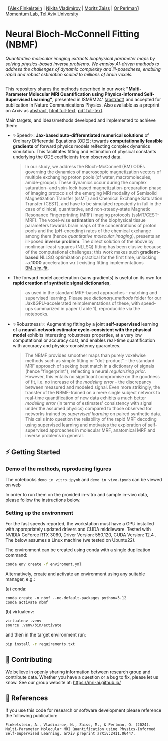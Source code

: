 </div>
【<a href='https://github.com/falex-aimri' target='_blank'>Alex Finkelstein</a> |
<a href='https://github.com/vnikale' target='_blank'>Nikita Vladimirov</a> |
<a href='https://github.com/cest-sources' target='_blank'>Moritz Zaiss</a> |
<a href='https://github.com/operlman' target='_blank'>Or Perlman</a>】
<div>
<a href='https://mri-ai.github.io/' target='_blank'>Momentum Lab, Tel Aviv University</a>
</div>

# Neural Bloch-McConnell Fitting (NBMF)
*Quantitative molecular imaging extracts biophysical parameter maps by solving physics-based inverse problems. We employ AI-driven methods to address the challenges of dynamic complexity and ill-posedness, enabling rapid and robust estimation scaled to millions of brain voxels.*
## 
This repository shares the methods described in our work **"Multi-Parameter Molecular MRI Quantification using Physics-Informed Self-Supervised Learning"**, presented in ISMRM24' ([abstract](https://archive.ismrm.org/2024/4478.html)) and accepted for publication in Nature Communications Physics. Also available as a preprint on Arxiv as [abstract](https://arxiv.org/abs/2411.06447), [html full-text](https://arxiv.org/html/2411.06447), [pdf full-text](https://arxiv.org/pdf/2411.06447). 

Main targets, and ideas/methods developed and implemented to achieve them: 
* ✨Speed✨: **Jax-based auto-differentiated numerical solutions** of Ordinary Differential Equations (ODE); towards **computationally feasible gradients** of forward physics models relfecting complex dynamics simulation. This facilitates fitting and estimation of physical constants underlying the ODE coefficients from observed data.
  > In our study, we address the Bloch-McConnell (BM) ODEs governing the dynamics of macroscopic magnetization vectors of multiple exchanging proton pools (of water, macromolecules, amide-groups). These dynamics occur during the complex saturation- and spin-lock based 
  > magnetization-preparation phase of imaging protocols of the emerging MRI modality of Semisolid Magnetization Transfer (ssMT) and Chemical Exchange Saturation Transfer (CEST), and have to be simulated repeatedly in full in the case of clinical, quantitative, and non-steady-state Magnetic Resonance Fingerprinting (MRF) imaging protocols (ssMT/CEST-MRF). The voxel-wise **estimation** of the biophysical tissue parameters towards brain maps of the concentrations of proton pools and the (pH-encoding) rates of the chemical exchange among them (hence _quantitative molecular imaging_), presents an ill-posed **inverse problem**. The direct solution of the above by nonlinear-least-squares (NLLSQ) fitting has been elusive because of the computational challenges; this work makes such **gradient-based**  NLLSQ optimization practical for the first time, unlocking ~**x1000** acceleration w.r.t existing fitting implementations [BM_sim_fit](https://github.com/cest-sources/BM_sim_fit).
* The forward model acceleration (sans gradients) is useful on its own for **rapid creation of synthetic signal dictionaries**,
  > as used in the standard MRF-based approaches - matching and supervised learning. Please see _dictionary_methods_ folder for our Jax&GPU-accelerated reimplementations of these, with speed-ups summarized in paper (Table 1), reproducible via the notebooks.
* ✨Robustness✨: Augmenting fitting by a joint **self-supervised** learning of a **neural-network estimator cycle-consistent with the physical model** exhibits interesting robustness properties, at a very low computational or accuracy cost, and enables real-time quantification with accuracy and physics-consistency guarantees.
  >  The NBMF provides smoother maps than purely voxelwise methods such as simple fitting or "dot-product" - the standard MRF approach of seeking best match in a dictionary of signals (hence "fingerprint"), reflecting a neural _regularizing prior_. However, this entails no significant compromise on the goodness of fit, i.e. no increase of the _modeling error_ - the discrepancy between measured and modeled signal. Even more strikingly, the transfer of the NBMF-trained on a mere single subject network to real-time quantification of new data exhibits a much better _modeling error_ (in terms of estimates' consistency with signal under the assumed physics) compared to those observed for networks trained by _supervised learning_ on paired synthetic data. This calls into question the reliability of the rapid MRF decoding using supervised learning and motivates the exploration of self-supervised approaches in molecular MRF, anatomical MRF and inverse problems in general.


## ⚡ Getting Started

### Demo of the methods, reproducing figures

The notebooks ```demo_in_vitro.ipynb``` and ```demo_in_vivo.ipynb``` can be viewed on web

In order to run them on the provided in-vitro and sample in-vivo data, please follow the instructions below.

### Setting up the environment

For the fast speeds reported, the workstation must have a GPU installed with appropriately updated drivers and CUDA middleware. Tested with NVIDIA GeForce RTX 3060, Driver Version: 550.120, CUDA Version: 12.4 .
The below assumes a Linux machine (we tested on Ubuntu22).

The environment can be created using conda with a single duplication command:
```bash
conda env create -f enviroment.yml
```

Alternatively, create and activate an environment using any suitable manager, e.g.:

(a) conda:
```
conda create -n nbmf --no-default-packages python=3.12
conda activate nbmf
```
(b) virtualenv:
```
virtualenv .venv
source .venv/bin/activate
```

and then in the target environment run:
```bash
pip install -r requirements.txt
```

## 🚀 Contributing
We believe in openly sharing information between research group and contribute data. 
Whether you have a question or a bug to fix, please let us know. See our group website at: https://mri-ai.github.io/

## 📑 References
If you use this code for research or software development please reference the following publication:
``` # TO CHANGE
Finkelstein, A., Vladimirov, N., Zaiss, M., & Perlman, O. (2024). Multi-Parameter Molecular MRI Quantification using Physics-Informed Self-Supervised Learning. arXiv preprint arXiv:2411.06447.‏
```
